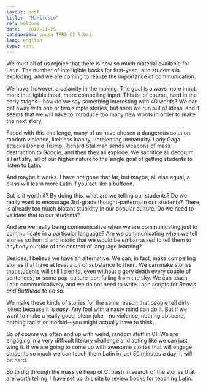 ```yaml
---
layout: post
title:  "Manifesto"
ref: welcome
date:   2017-11-25
categories: causa TPRS CI libri
lang: english
type: rant
---
```


We must all of us rejoice that there is now so much material available
for Latin. The number of intelligible books for first-year Latin students
is exploding, and we are coming to realize the importance of communication.

We have, however, a calamity in the making. The goal is always more input,
more intelligible input, more compelling input. This is, of course, hard in
the early stages—how do we say something interesting with 40 words? We can
get away with one or two simple stories, but soon we run out of ideas, and
it seems that we will have to introduce too many new words in order to
make the next story.

<!-- more -->

Faced with this challenge, many of us have chosen a dangerous
solution: random violence, limitless inanity, unrelenting immaturity.
Lady Gaga attacks Donald Trump; Richard Stallman sends weapons of mass
destruction to Google; and then they all explode. We sacrifice all
decorum, all artistry, all of our higher nature to the single goal of
getting students to listen to Latin.

And maybe it works. I have not gone that far, but maybe, all else
equal, a class will learn more Latin if you act like a buffoon.

But is it worth it? By doing this, what are we telling our students?
Do we really want to encourage 3rd-grade thought-patterns in our
students? There is already too much blatant stupidity in our popular
culture. Do we need to validate that to our students?

And are we really being communicative when we are communicating just to
communicate in a particular language? Are we communicating when we tell
stories so horrid and idiotic that we would be embarrassed to tell
them to anybody outside of the context of language learning?

Besides, I believe we have an alternative. We can, in fact, make
compelling stories that have at least a *bit* of substance to them. We
can make stories that students will still listen to, even without a
gory death every couple of sentences, or some pop-culture icon falling
from the sky. We can teach Latin communicatively, and we do not need
to write Latin scripts for *Beavis and Butthead* to do so.

We make these kinds of stories for the same reason that people tell
dirty jokes: because it is *easy*. Any fool with a nasty mind can do
it. But if we want to make a really good, clean joke—no violence,
nothing obscene, nothing racist or morbid—you might actually
have to think.

So *of course* we often end up with weird, random stuff in CI. We
are engaging in a very difficult literary challenge and acting like we
can just wing it. If we are going to come up with awesome stories that
will engage students so much we can teach them Latin in just 50
minutes a day, it will be hard.

So to dig through the massive heap of CI trash in search of the
stories that are worth telling, I have set up this site to review
books for teaching Latin.
